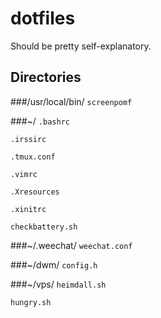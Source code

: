 dotfiles
========
Should be pretty self-explanatory.

## Directories

###/usr/local/bin/
`screenpomf`

###~/
`.bashrc`

`.irssirc`

`.tmux.conf`

`.vimrc`

`.Xresources`

`.xinitrc`

`checkbattery.sh`

###~/.weechat/
`weechat.conf`

###~/dwm/
`config.h`

###~/vps/
`heimdall.sh`

`hungry.sh`
